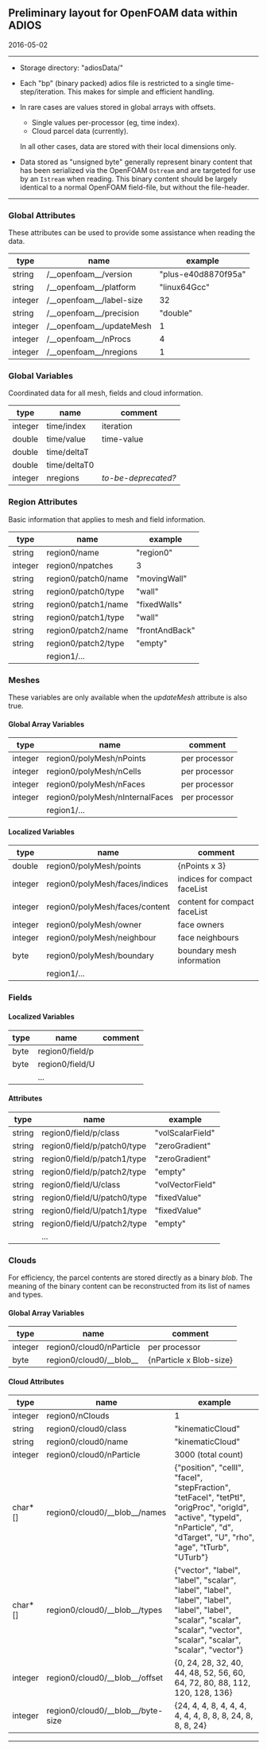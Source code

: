 ## Preliminary layout for OpenFOAM data within ADIOS

2016-05-02

---

* Storage directory:  "adiosData/"

* Each "bp" (binary packed) adios file is restricted to a single
  time-step/iteration. This makes for simple and efficient handling.

* In rare cases are values stored in global arrays with offsets.
  - Single values per-processor (eg, time index).
  - Cloud parcel data (currently).

  In all other cases, data are stored with their local dimensions only.

* Data stored as "unsigned byte" generally represent binary content
  that has been serialized via the OpenFOAM `Ostream` and are targeted
  for use by an `Istream` when reading. This binary content should be
  largely identical to a normal OpenFOAM field-file, but without the
  file-header.

---

### Global Attributes

These attributes can be used to provide some assistance when reading
the data.


| type      | name                          | example
|-----------|-------------------------------|--------
| string    | /\_\_openfoam\_\_/version     | "plus-e40d8870f95a"
| string    | /\_\_openfoam\_\_/platform    | "linux64Gcc"
| integer   | /\_\_openfoam\_\_/label-size  | 32
| string    | /\_\_openfoam\_\_/precision   | "double"
| integer   | /\_\_openfoam\_\_/updateMesh  | 1
| integer   | /\_\_openfoam\_\_/nProcs      | 4
| integer   | /\_\_openfoam\_\_/nregions    | 1


### Global Variables

Coordinated data for all mesh, fields and cloud information.

| type      | name                          | comment
|-----------|-------------------------------|-------------
| integer   | time/index                    | iteration
| double    | time/value                    | time-value
| double    | time/deltaT                   |
| double    | time/deltaT0                  |
| integer   | nregions                      | *to-be-deprecated?*



### Region Attributes

Basic information that applies to mesh and field information.

| type      | name                          | example
|-----------|-------------------------------|--------
| string    | region0/name                  | "region0"
| integer   | region0/npatches              | 3
| string    | region0/patch0/name           | "movingWall"
| string    | region0/patch0/type           | "wall"
| string    | region0/patch1/name           | "fixedWalls"
| string    | region0/patch1/type           | "wall"
| string    | region0/patch2/name           | "frontAndBack"
| string    | region0/patch2/type           | "empty"
|           | region1/...                   |


### Meshes

These variables are only available when the *updateMesh* attribute is
also true.

#### Global Array Variables


| type      | name                          | comment
|-----------|-------------------------------|-------------
| integer   | region0/polyMesh/nPoints      | per processor
| integer   | region0/polyMesh/nCells       | per processor
| integer   | region0/polyMesh/nFaces       | per processor
| integer   | region0/polyMesh/nInternalFaces | per processor
|           | region1/...                   |


#### Localized Variables

| type      | name                           | comment
|-----------|--------------------------------|-------------
| double    | region0/polyMesh/points        | {nPoints x 3}
| integer   | region0/polyMesh/faces/indices | indices for compact faceList
| integer   | region0/polyMesh/faces/content | content for compact faceList
| integer   | region0/polyMesh/owner         | face owners
| integer   | region0/polyMesh/neighbour     | face neighbours
| byte      | region0/polyMesh/boundary      | boundary mesh information
|           | region1/...                    |


### Fields


#### Localized Variables

| type      | name                           | comment
|-----------|--------------------------------|-------------
| byte      | region0/field/p                |
| byte      | region0/field/U                |
|           | ...


#### Attributes

| type      | name                           | example
|-----------|--------------------------------|-------------
| string    | region0/field/p/class          | "volScalarField"
| string    | region0/field/p/patch0/type    | "zeroGradient"
| string    | region0/field/p/patch1/type    | "zeroGradient"
| string    | region0/field/p/patch2/type    | "empty"
| string    | region0/field/U/class          | "volVectorField"
| string    | region0/field/U/patch0/type    | "fixedValue"
| string    | region0/field/U/patch1/type    | "fixedValue"
| string    | region0/field/U/patch2/type    | "empty"
|           | ...


### Clouds

For efficiency, the parcel contents are stored directly as a binary
*blob*. The meaning of the binary content can be reconstructed
from its list of names and types.

#### Global Array Variables

| type      | name                           | comment
|-----------|--------------------------------|-------------
| integer   | region0/cloud0/nParticle       | per processor
| byte      | region0/cloud0/\_\_blob\_\_    | {nParticle x Blob-size}

#### Cloud Attributes

| type      | name                           | example
|-----------|--------------------------------|-------------
| integer   | region0/nClouds                | 1
| string    | region0/cloud0/class           | "kinematicCloud"
| string    | region0/cloud0/name            | "kinematicCloud"
| integer   | region0/cloud0/nParticle       | 3000 (total count)
| char*[]   | region0/cloud0/\_\_blob\_\_/names  | {"position", "cellI", "faceI", "stepFraction", "tetFaceI", "tetPtI", "origProc", "origId", "active", "typeId", "nParticle", "d", "dTarget", "U", "rho", "age", "tTurb", "UTurb"}
| char*[]   | region0/cloud0/\_\_blob\_\_/types  | {"vector", "label", "label", "scalar", "label", "label", "label", "label", "label", "label", "scalar", "scalar", "scalar", "vector", "scalar", "scalar", "scalar", "vector"}
| integer   | region0/cloud0/\_\_blob\_\_/offset | {0, 24, 28, 32, 40, 44, 48, 52, 56, 60, 64, 72, 80, 88, 112, 120, 128, 136}
| integer   | region0/cloud0/\_\_blob\_\_/byte-size | {24, 4, 4, 8, 4, 4, 4, 4, 4, 4, 8, 8, 8, 24, 8, 8, 8, 24}


---
